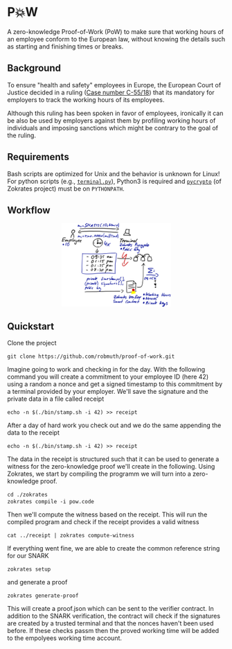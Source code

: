 # P💥W
A zero-knowledge Proof-of-Work (PoW) to make sure that working hours of an employee conform to the European law, without knowing the details such as starting and finishing times or breaks.

## Background
To ensure "health and safety" employees in Europe, the European Court of Justice decided in a ruling ([Case number C-55/18](http://curia.europa.eu/juris/liste.jsf?num=C-55/18&language=EN)) that its mandatory for employers to track the working hours of its employees.

Although this ruling has been spoken in favor of employees, ironically it can be also be used by employers against them by profiling working hours of individuals and imposing sanctions which might be contrary to the goal of the ruling.

## Requirements
Bash scripts are optimized for Unix and the behavior is unknown for Linux! For python scripts (e.g., [`terminal.py`](./blob/master/bin/terminal.py)), Python3 is required and [`pycrypto`](https://github.com/Zokrates/pycrypto) (of Zokrates project) must be on `PYTHONPATH`.

## Workflow
<p align="center">
    <img src="./workflow.png" width="50%" height="50%">
</p>

## Quickstart

Clone the project
```
git clone https://github.com/robmuth/proof-of-work.git
```
Imagine going to work and checking in for the day. With the following command you will create a commitment to your employee ID (here 42) using a random a nonce and get a signed timestamp to this commitment by a terminal provided by your employer.
We'll save the signature and the private data in a file called receipt
```
echo -n $(./bin/stamp.sh -i 42) >> receipt
```
After a day of hard work you check out and we do the same appending the data to the receipt
```
echo -n $(./bin/stamp.sh -i 42) >> receipt
```
The data in the receipt is structured such that it can be used to generate a witness for the zero-knowledge proof we'll create in the following. Using Zokrates, we start by compiling the programm we will turn into a zero-knowledge proof.
```
cd ./zokrates
zokrates compile -i pow.code
```
Then we'll compute the witness based on the receipt. This will run the compiled program and check if the receipt provides a valid witness
```
cat ../receipt | zokrates compute-witness
```
If everything went fine, we are able to create the common reference string for our SNARK
```
zokrates setup
```
and generate a proof
```
zokrates generate-proof
```
This will create a proof.json which can be sent to the verifier contract. In addition to the SNARK verification, the contract will check if the signatures are created by a trusted terminal and that the nonces haven't been used before. If these checks passm then the proved working time will be added to the empolyees working time account.
